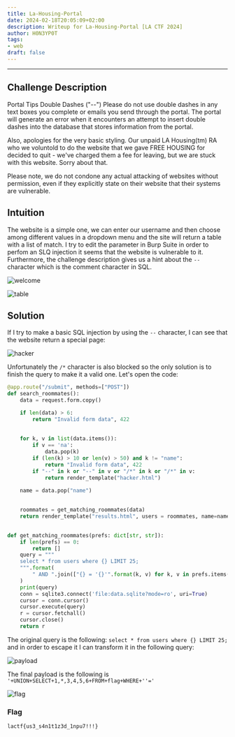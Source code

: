 ```yaml
---
title: La-Housing-Portal
date: 2024-02-18T20:05:09+02:00
description: Writeup for La-Housing-Portal [LA CTF 2024]
author: H0N3YP0T
tags:
- web
draft: false
---
```

___

## Challenge Description

Portal Tips Double Dashes ("--") Please do not use double dashes in any text boxes you complete or emails you send through the portal. The portal will generate an error when it encounters an attempt to insert double dashes into the database that stores information from the portal.

Also, apologies for the very basic styling. Our unpaid LA Housing(tm) RA who we voluntold to do the website that we gave FREE HOUSING for decided to quit - we've charged them a fee for leaving, but we are stuck with this website. Sorry about that.

Please note, we do not condone any actual attacking of websites without permission, even if they explicitly state on their website that their systems are vulnerable.

## Intuition

The website is a simple one, we can enter our username and then choose among different values in a dropdown menu and the site will return
a table with a list of match. I try to edit the parameter in Burp Suite in order to perfom an SLQ injection it seems that the website is vulnerable to it.
Furthermore, the challenge description gives us a hint about the `--` character which is the comment character in SQL.

![welcome](/images/lactf_2024/housing.png)

![table](/images/lactf_2024/housing_table.png)

## Solution

If I try to make a basic SQL injection by using the `--` character, I can see that the website return a special page:

![hacker](/images/lactf_2024/hacker.png)

Unfortunately the `/*` character is also blocked so the only solution is to finish the query to make it a valid one. Let's open the code:

```py
@app.route("/submit", methods=["POST"])
def search_roommates():
    data = request.form.copy()

    if len(data) > 6:
        return "Invalid form data", 422
    
    
    for k, v in list(data.items()):
        if v == 'na':
            data.pop(k)
        if (len(k) > 10 or len(v) > 50) and k != "name":
            return "Invalid form data", 422
        if "--" in k or "--" in v or "/*" in k or "/*" in v:
            return render_template("hacker.html")
        
    name = data.pop("name")

    
    roommates = get_matching_roommates(data)
    return render_template("results.html", users = roommates, name=name)
    

def get_matching_roommates(prefs: dict[str, str]):
    if len(prefs) == 0:
        return []
    query = """
    select * from users where {} LIMIT 25;
    """.format(
        " AND ".join(["{} = '{}'".format(k, v) for k, v in prefs.items()])
    )
    print(query)
    conn = sqlite3.connect('file:data.sqlite?mode=ro', uri=True)
    cursor = conn.cursor()
    cursor.execute(query)
    r = cursor.fetchall()
    cursor.close()
    return r
```

The original query is the following: `select * from users where {} LIMIT 25;` and in order to escape it I can transform it in the following query:

![payload](/images/lactf_2024/sql_housing.png)

The final payload is the following is `'+UNION+SELECT+1,*,3,4,5,6+FROM+flag+WHERE+''='`

![flag](/images/lactf_2024/housing_flag.png)


### Flag

`lactf{us3_s4n1t1z3d_1npu7!!!}`


